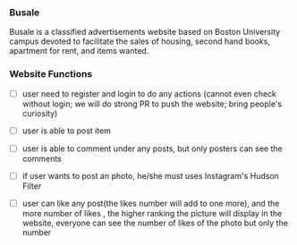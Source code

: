 ### Busale
Busale is a classified advertisements website based on Boston University campus devoted to facilitate the sales of housing, second hand books, apartment for rent, and items wanted.

### Website Functions
- [ ] user need to register and login to do any actions (cannot even check without login; we will do strong PR to push the website; bring people's curiosity)
- [ ] user is able to post item
- [ ] user is able to comment under any posts, but only posters can see the comments
- [ ] if user wants to post an photo, he/she must uses Instagram's Hudson Filter
- [ ] user can like any post(the likes number will add to one more), and the more number of likes , the higher ranking the picture will display in the website, everyone can see the number of likes of the photo but only the number










